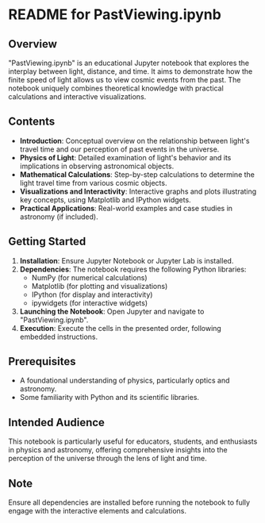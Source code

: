 # README for PastViewing.ipynb

## Overview
"PastViewing.ipynb" is an educational Jupyter notebook that explores the interplay between light, distance, and time. It aims to demonstrate how the finite speed of light allows us to view cosmic events from the past. The notebook uniquely combines theoretical knowledge with practical calculations and interactive visualizations.

## Contents
- **Introduction**: Conceptual overview on the relationship between light's travel time and our perception of past events in the universe.
- **Physics of Light**: Detailed examination of light's behavior and its implications in observing astronomical objects.
- **Mathematical Calculations**: Step-by-step calculations to determine the light travel time from various cosmic objects.
- **Visualizations and Interactivity**: Interactive graphs and plots illustrating key concepts, using Matplotlib and IPython widgets.
- **Practical Applications**: Real-world examples and case studies in astronomy (if included).

## Getting Started
1. **Installation**: Ensure Jupyter Notebook or Jupyter Lab is installed.
2. **Dependencies**: The notebook requires the following Python libraries:
   - NumPy (for numerical calculations)
   - Matplotlib (for plotting and visualizations)
   - IPython (for display and interactivity)
   - ipywidgets (for interactive widgets)
3. **Launching the Notebook**: Open Jupyter and navigate to "PastViewing.ipynb".
4. **Execution**: Execute the cells in the presented order, following embedded instructions.

## Prerequisites
- A foundational understanding of physics, particularly optics and astronomy.
- Some familiarity with Python and its scientific libraries.

## Intended Audience
This notebook is particularly useful for educators, students, and enthusiasts in physics and astronomy, offering comprehensive insights into the perception of the universe through the lens of light and time.

## Note
Ensure all dependencies are installed before running the notebook to fully engage with the interactive elements and calculations.
